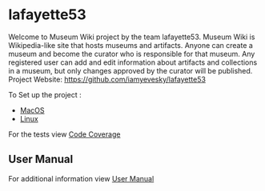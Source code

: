 # lafayette53
Welcome to Museum Wiki project by the team lafayette53.
Museum Wiki is Wikipedia-like site that hosts museums and artifacts. Anyone can create a museum and become the curator who is responsible for that museum. Any registered user can add and edit information about artifacts and collections in a museum, but only changes approved by the curator will be published.
Project Website: https://github.com/iamyevesky/lafayette53 

To Set up the project :
- [MacOS](https://github.com/iamyevesky/lafayette53/wiki/Run-on-MacOS)
- [Linux](https://github.com/iamyevesky/lafayette53/wiki/Run-on-Linux)

For the tests view [Code Coverage](https://github.com/iamyevesky/lafayette53/wiki/Code-Coverage)

## User Manual
For additional information view [User Manual](https://github.com/iamyevesky/lafayette53/wiki/Code-Coverage)
